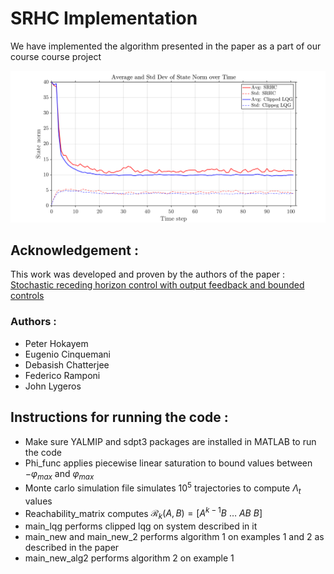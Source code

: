 # SRHC Implementation
We have implemented the algorithm presented in the paper as a part of our course course project


![](Figures/State_norm_norm0_40.png)
## Acknowledgement :
This work was developed and proven by the authors of the paper : \
[Stochastic receding horizon control with output feedback and bounded controls](https://www.sciencedirect.com/science/article/abs/pii/S0005109811004882)
### Authors : 
* Peter Hokayem
* Eugenio Cinquemani
* Debasish Chatterjee
* Federico Ramponi
* John Lygeros

## Instructions for running the code : 
* Make sure YALMIP and sdpt3 packages are installed in MATLAB to run the code 
* Phi_func applies piecewise linear saturation to bound values between $-\varphi_{max}$ and $\varphi_{max}$
* Monte carlo simulation file simulates $10^5$ trajectories to compute $\Lambda_t$ values 
* Reachability_matrix computes $\mathcal{R}_k(A,B) = [ A^{k-1}B\ \dots\ AB\ B ]$
* main_lqg performs clipped lqg on system described in it
* main_new and main_new_2 performs algorithm 1 on examples 1 and 2 as described in the paper
* main_new_alg2 performs algorithm 2 on example 1 
